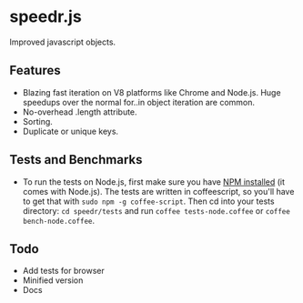 speedr.js
=
Improved javascript objects.

Features
-
* Blazing fast iteration on V8 platforms like Chrome and Node.js.  Huge speedups over the normal for..in object iteration are common.
* No-overhead .length attribute.  
* Sorting.
* Duplicate or unique keys.

Tests and Benchmarks
-
* To run the tests on Node.js, first make sure you have [NPM installed](http://nodejs.org/#download) (it comes with Node.js).  The tests are written in coffeescript, so you'll have to get that with ```sudo npm -g coffee-script```.  Then cd into your tests directory: ```cd speedr/tests``` and run ```coffee tests-node.coffee``` or ```coffee bench-node.coffee```.

Todo
-
* Add tests for browser
* Minified version
* Docs